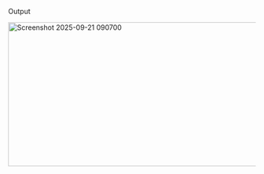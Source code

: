 Output


<img width="603" height="294" alt="Screenshot 2025-09-21 090700" src="https://github.com/user-attachments/assets/0e48673a-fffc-4b14-a610-9e736723a063" />

